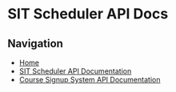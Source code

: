 # SIT Scheduler API Docs

## Navigation
- [Home](home.md)
- [SIT Scheduler API Documentation](sitsched.md)
- [Course Signup System API Documentation](signup.md)

[](TODO)
